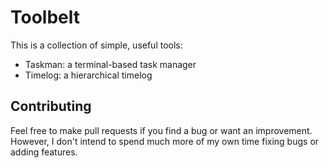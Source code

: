 # Toolbelt
This is a collection of simple, useful tools:
- Taskman: a terminal-based task manager
- Timelog: a hierarchical timelog

## Contributing
Feel free to make pull requests if you find a bug or want an improvement.
However, I don't intend to spend much more of my own time fixing bugs or adding features.
